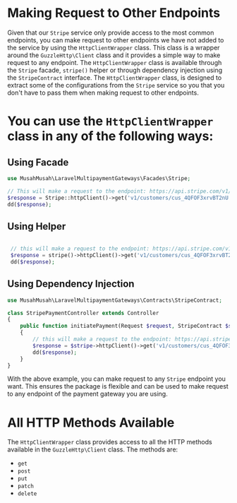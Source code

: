 # Making Request to Other Endpoints
Given that our `Stripe` service only provide access to the most common endpoints, you can make request to other endpoints
we have not added to the service by using the `HttpClientWrapper` class. This class is a wrapper around the `GuzzleHttp\Client`
class and it provides a simple way to make request to any endpoint. The `HttpClientWrapper` class is available through the 
`Stripe` facade, `stripe()` helper or through dependency injection using the `StripeContract` interface.
The `HttpClientWrapper` class, is designed to extract some of the configurations from the `Stripe` service so you
that you don't have to pass them when making request to other endpoints.

# You can use the `HttpClientWrapper` class in any of the following ways:
## Using Facade
```php
use MusahMusah\LaravelMultipaymentGateways\Facades\Stripe;

// This will make a request to the endpoint: https://api.stripe.com/v1/customers/cus_4QFOF3xrvBT2nU as a get request
$response = Stripe::httpClient()->get('v1/customers/cus_4QFOF3xrvBT2nU');
dd($response);

```

## Using Helper
```php

 // this will make a request to the endpoint: https://api.stripe.com/v1/customers/cus_4QFOF3xrvBT2nU as a get request
 $response = stripe()->httpClient()->get('v1/customers/cus_4QFOF3xrvBT2nU');
 dd($response);

```

## Using Dependency Injection
```php
use MusahMusah\LaravelMultipaymentGateways\Contracts\StripeContract;

class StripePaymentController extends Controller
{
    public function initiatePayment(Request $request, StripeContract $stripe)
    {
        // this will make a request to the endpoint: https://api.stripe.com/v1/customers/cus_4QFOF3xrvBT2nU as a get request
        $response = $stripe->httpClient()->get('v1/customers/cus_4QFOF3xrvBT2nU');
        dd($response);
    }
}

```

With the above example, you can make request to any `Stripe` endpoint you want. This ensures the package is flexible and can be used
to make request to any endpoint of the payment gateway you are using.

# All HTTP Methods Available
The `HttpClientWrapper` class provides access to all the HTTP methods available in the `GuzzleHttp\Client` class. The methods are:
- `get`
- `post`
- `put`
- `patch`
- `delete`

